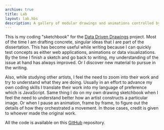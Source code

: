 ```yaml
---
archive: true
title: Lab
layout: lab.hbs
description: A gallery of modular drawings and animations controlled by data on HTML5 Canvas / JavaScript.
---
```

This is my coding "sketchbook" for the <a href="../">Data Driven Drawings</a> project. Most of the time I am drafting concrete, singular ideas that I are part of the dissertation. This has become useful while writing because I can quickly test concepts as either web applications, animations or data visualizations. By the time I finish a sketch and go back to writing, my understanding of the issue at hand has always improved. Or I discover new material to pursue in the writing.

Also, while studying other artists, I feel the need to zoom into their work and try to understand what they are doing. Usually in an effort to advance my own coding skills I translate their work into my language of preference which is JavaScript. Same thing I do on my own drawing sketchbook when I feel the need to understand better how an artist constructs a particular image. Or when I pause an animation, frame by frame, to figure out the details of how they orchestrated a movement. In those cases, credit is given to whoever made the original work.

All the code is available on this <a href="https://github.com/1cgonza/ddd/tree/master/src/lab" target="_blank">GitHub</a> repository.

